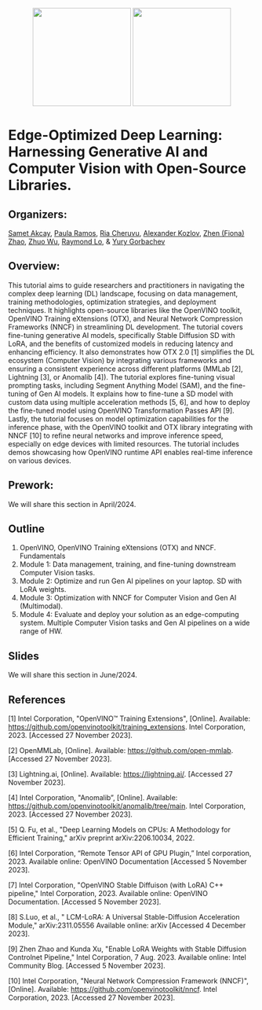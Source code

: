
<p align="center">
  <img src="https://github.com/openvinotoolkit/openvino_notebooks/assets/10940214/55709b5a-684e-4bf7-b7f4-2fe10638c7fa" width=200/>
  <img src="https://user-images.githubusercontent.com/10940214/165389618-63e6b369-76cd-4880-9582-360c58c8675d.png" width=200/>
</p>

# Edge-Optimized Deep Learning: Harnessing Generative AI and Computer Vision with Open-Source Libraries.

## Organizers:

[Samet Akcay](https://www.linkedin.com/in/sametakcay/), [Paula Ramos](https://www.linkedin.com/in/paula-ramos-41097319/), [Ria Cheruvu](https://www.linkedin.com/in/ria-cheruvu-54348a173/), [Alexander Kozlov](https://www.linkedin.com/in/alexander-kozlov-8abb20b2/), [Zhen (Fiona) Zhao](https://www.linkedin.com/in/zhen-fiona-zhao-45b818a9/), [Zhuo Wu](https://www.linkedin.com/in/wuzhuo/), [Raymond Lo](https://www.linkedin.com/in/raymondlo84/), & [Yury Gorbachev](https://www.linkedin.com/in/yurygorbachev/)


## Overview:

This tutorial aims to guide researchers and practitioners in navigating the complex deep learning (DL) landscape, focusing on data management, training methodologies, optimization strategies, and deployment techniques. It highlights open-source libraries like the OpenVINO toolkit, OpenVINO Training eXtensions (OTX), and Neural Network Compression Frameworks (NNCF) in streamlining DL development. The tutorial covers fine-tuning generative AI models, specifically Stable Diffusion SD with LoRA, and the benefits of customized models in reducing latency and enhancing efficiency. It also demonstrates how OTX 2.0 [1] simplifies the DL ecosystem (Computer Vision) by integrating various frameworks and ensuring a consistent experience across different platforms (MMLab [2], Lightning [3], or Anomalib [4]). The tutorial explores fine-tuning visual prompting tasks, including Segment Anything Model (SAM), and the fine-tuning of Gen AI models. It explains how to fine-tune a SD model with custom data using multiple acceleration methods [5, 6], and how to deploy the fine-tuned model using OpenVINO Transformation Passes API [9]. Lastly, the tutorial focuses on model optimization capabilities for the inference phase, with the OpenVINO toolkit and OTX library integrating with NNCF [10] to refine neural networks and improve inference speed, especially on edge devices with limited resources. The tutorial includes demos showcasing how OpenVINO runtime API enables real-time inference on various devices.


## Prework:
We will share this section in April/2024.

## Outline

1.	OpenVINO, OpenVINO Training eXtensions (OTX) and NNCF. Fundamentals
2.	Module 1: Data management, training, and fine-tuning downstream Computer Vision tasks.
3.	Module 2: Optimize and run Gen AI pipelines on your laptop. SD with LoRA weights. 
4.	Module 3: Optimization with NNCF for Computer Vision and Gen AI (Multimodal).
5.	Module 4: Evaluate and deploy your solution as an edge-computing system. Multiple Computer Vision tasks and Gen AI pipelines on a wide range of HW.

## Slides
We will share this section in June/2024.

## References 
[1] Intel Corporation, "OpenVINO™ Training Extensions", [Online]. Available: https://github.com/openvinotoolkit/training_extensions. Intel Corporation, 2023. [Accessed 27 November 2023]. 

[2] OpenMMLab, [Online]. Available: https://github.com/open-mmlab.  [Accessed 27 November 2023]. 

[3] Lightning.ai, [Online]. Available: https://lightning.ai/. [Accessed 27 November 2023].

[4] Intel Corporation, "Anomalib”, [Online]. Available: https://github.com/openvinotoolkit/anomalib/tree/main. Intel Corporation, 2023. [Accessed 27 November 2023].

[5] Q. Fu, et al., "Deep Learning Models on CPUs: A Methodology for Efficient Training," arXiv preprint arXiv:2206.10034, 2022. 

[6] Intel Corporation, “Remote Tensor API of GPU Plugin,” Intel corporation, 2023. Available online: OpenVINO Documentation [Accessed 5 November 2023].

[7] Intel Corporation, "OpenVINO Stable Diffuison (with LoRA) C++ pipeline," Intel Corporation, 2023. Available online: OpenVINO Documentation. [Accessed 5 November 2023].

[8] S.Luo, et al., " LCM-LoRA: A Universal Stable-Diffusion Acceleration Module," arXiv:2311.05556 Available online: arXiv [Accessed 4 December 2023].

[9] Zhen Zhao and Kunda Xu, "Enable LoRA Weights with Stable Diffusion Controlnet Pipeline," Intel Corporation, 7 Aug. 2023. Available online: Intel Community Blog. [Accessed 5 November 2023].

[10] Intel Corporation, "Neural Network Compression Framework (NNCF)", [Online]. Available: https://github.com/openvinotoolkit/nncf. Intel Corporation, 2023. [Accessed 27 November 2023].




